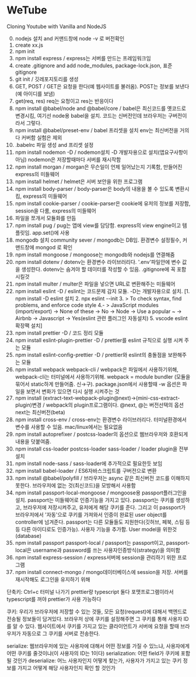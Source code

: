 # WeTube

Cloning Youtube with Vanilla and NodeJS

0. nodejs 설치 and 커맨드창에 node -v 로 버전확인
1. create xx.js
2. npm init
3. npm install express / express는 서버를 만드는 프레임워크임
4. create .gitignore and add node_modules, package-lock.json, 표준gitignore
5. git init / 깃레포지토리를 생성
6. GET, POST / GET은 요청을 한다(예 웹사이트를 불러옴). POST는 정보를 보낸다(예 아이디를 보냄)
7. get(req, res) req는 요청이고 res는 반응이다
8. npm install @babel/node and @babel/core / babel은 최신코드를 옛코드로 변경시킴, 여기선 node용 babel을 설치. 코드는 신버전인데 브라우저는 구버전이라서 그렇다.
9. npm install @babel/preset-env / babel 프리셋을 설치 env는 최신버전을 거의다 커버함 실험은 제외
10. .babelrc 파일 생성 and 프리셋 설정
11. npm install nodemon -D / nodemon설치 -D 개발자용으로 설치(앱요구사항이 아님) nodemon은 저장할때마다 서버를 재시작함
12. npm install morgan / morgan은 무슨일이 언제 일어났는지 기록함, 만들어진 express의 미들웨어
13. npm install helmet / helmet은 서버 보안을 위한 프로그램
14. npm install body-parser / body-parser은 body의 내용을 볼 수 있도록 변환시킴, express의 미들웨어
15. npm install cookie-parser / cookie-parser은 cookie에 유저의 정보를 저장함, session을 다룸, express의 미들웨어
16. 파일을 쪼개서 모듈화를 만듬
17. npm install pug / pug는 앱에 view를 담당함. express의 view engine이고 템플릿임. app.set()에 사용
18. mongodb 설치 community sever / mongodb는 DB임. 환경변수 설정필수, 커맨드창에 mongod 로 확인
19. npm install mongoose / mongoose는 mongodb와 nodejs를 연결해줌
20. npm install dotenv / dotenv는 환경변수 라이브러리다. '.env'파일안에 변수 값을 생성한다. dotenv는 숨겨야 할 데이터를 작성할 수 있음. .gitignore에 꼭 포함시킬것
21. npm install multer / multer은 파일을 넣으면 URL로 변환해주는 미들웨어
22. npm install eslint -D / eslint는 코드문제 감지 모듈. -D는 개발자용으로 설치. [1. npm install -D eslint 설치 2. npx eslint --init 3. > To check syntax, find problems, and enforce code style 4.- > JavaScript modules (import/export) -> None of these -> No -> Node -> Use a popular ~ -> Airbnb -> Javascript -> Yes(eslint 관련 플러그인 자동설치) 5. vscode eslint 확장팩 설치]
23. npm install prettier -D / 코드 정리 모듈
24. npm install eslint-plugin-prettier -D / prettier를 eslint 규칙으로 실행 시켜 주는 모듈
25. npm install eslint-config-prettier -D / prettier와 eslint의 충돌점을 보완해주는 모듈
26. npm install webpack webpack-cli / webpack은 파일에서 사용하기위해, webpack-cli는 터미널에서 사용하기위해. webpack = module bundler (모듈을 묶어서 static하게 만들어줌. 신→구). package.json에서 사용할때 -w 옵션은 파일을 보면서 변화가 있으면 다시 실행 시켜주는 것
27. npm install (extract-text-webpack-plugin@next)→(mini-css-extract-plugin)변경 / webpack의 plugin프로그램이다. @next, @는 버전선택의 옵션 next는 최신버전(beta)
28. npm install cross-env / cross-env는 환경변수 라이브러리다. 터미널환경에서 변수를 사용할 수 있음. mac/linux에서는 필요없음
29. npm install autoprefixer / postcss-loader의 옵션으로 웹브라우저와 호환되게 내용을 덧붙여줌.
30. npm install css-loader postcss-loader sass-loader / loader plugin을 전부 설치
31. npm install node-sass / sass-loader에 추가적으로 필요한듯 보임
32. npm install babel-loader / ES6자바스크립트를 구버전으로 변환
33. npm install @babel/polyfill / 브라우저는 async 같은 최신버전 코드를 이해하지 못한다. 브라우저에 없는 것(최신코드)을 모방해서 사용함
34. npm install passport-local-mongoose / mongoose용 passport플러그인을 설치. passport는 미들웨어로 인증기능을 가지고 있다. passport는 쿠키를 생성하고, 브라우저에 저장시켜주고, 유저에게 해당 쿠키를 준다. 그리고 이 passport가 브라우저에서 '자동'으로 쿠키를 가져와서 인증이 완료된 user object를 controller에 넘겨준다. passport는 다른 모듈들도 지원한다(깃허브, 페북, 스팀 등등 다른 아이디로도 인증가능). 사용자 기능을 추가함. User model을 위한것(database)
35. npm install passport passport-local / passport는 passport이고, passport-local은 username과 password를 쓰는 사용자인증방식(strategy)을 의미함
36. npm install express-session / express서버에 session을 관리하기 위한 프로그램
37. npm install connect-mongo / mongo데이터베이스에 session을 저장. 서버를 재시작해도 로그인을 유지하기 위해


단축키: Ctrl+c 터미널 나가기
prettier랑 typescript 둘다 포맷프로그램이라서 typescript를 꺼야 prettier가 사용 가능하다

쿠키: 우리가 브라우저에 저장할 수 있는 것들, 모든 요청(request)에 대해서 백엔드로 전송될 정보들이 담겨있다. 브라우저 상에 쿠키를 설정해주면 그 쿠키를 통해 사용자 ID를 알 수 있다. 웹사이트에서 쿠키를 가지고 있는 클라이언트가 서버에 요청을 할때 브라우저가 자동으로 그 쿠키를 서버로 전송한다.

serialize: 웹브라우저에 있는 사용자에 대해서 어떤 정보를 가질 수 있느냐, 사용자에게 어떤 쿠키를 줄것이냐(이 사용자의 ID는 1이다)
serialization: 어떤 field가 쿠키에 포함될 것인가
deserialize: 어느 사용자인지 어떻게 찾는가, 사용자가 가지고 있는 쿠키 정보를 가지고 어떻게 해당 사용자인지 확인 할 것인가